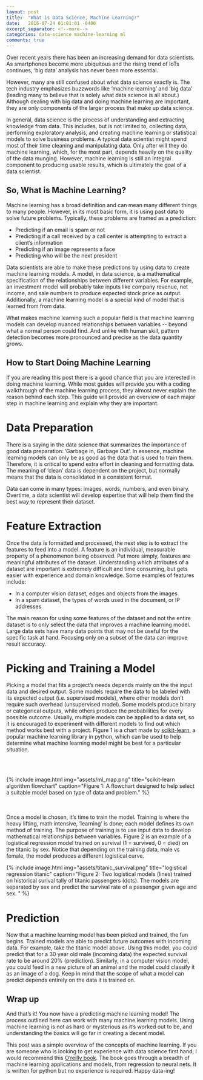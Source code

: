 ```yaml
---
layout: post
title:  "What is Data Science, Machine Learning?"
date:   2016-07-24 01:01:01 -0400
excerpt_separator: <!--more-->
categories: data-science machine-learning ml
comments: true
---
```


Over recent years there has been an increasing demand for data scientists. As smartphones become more ubiquitous and the rising trend of IoTs continues, ‘big data’ analysis has never been more essential.

However, many are still confused about what data science exactly is. The tech industry emphasizes buzzwords like ‘machine learning’ and ‘big data’ (leading many to believe that is solely what data science is all about.) Although dealing with big data and doing machine learning are important, they are only components of the larger process that make up data science.
<!--more-->

In general, data science is the process of understanding and extracting knowledge from data. This includes, but is not limited to, collecting data, performing exploratory analysis, and creating machine learning or statistical models to solve business problems. A typical data scientist might spend most of their time cleaning and manipulating data. Only after will they do machine learning, which, for the most part, depends heavily on the quality of the data munging. However, machine learning is still an integral component to producing usable results, which is ultimately the goal of a data scientist.

## So, What is Machine Learning?

Machine learning has a broad definition and can mean many different things to many people. However, in its most basic form, it is using past data to solve future problems. Typically, these problems are framed as a prediction:

- Predicting if an email is spam or not
- Predicting if a call received by a call center is attempting to extract a client’s information
- Predicting if an image represents a face
- Predicting who will be the next president

Data scientists are able to make these predictions by using data to create machine learning models. A model, in data science, is a mathematical specification of the relationships between different variables. For example, an investment model will probably take inputs like company revenue, net income, and sale numbers to produce expected stock price as output. Additionally, a machine learning model is a special kind of model that is learned from from data.

What makes machine learning such a popular field is that machine learning models can develop nuanced relationships between variables -- beyond what a normal person could find. And unlike with human skill, pattern detection becomes more pronounced and precise as the data quantity grows.

## How to Start Doing Machine Learning
If you are reading this post there is a good chance that you are interested in doing machine learning. While most guides will provide you with a coding walkthrough of the machine learning process, they almost never explain the reason behind each step. This guide will provide an overview of each major step in machine learning and explain why they are important.

# Data Preparation
There is a saying in the data science that summarizes the importance of good data preparation: ’Garbage in, Garbage Out’. In essence, machine learning models can only be as good as the data that is used to train them. Therefore, it is critical to spend extra effort in cleaning and formatting data. The meaning of ‘clean’ data is dependent on the project, but normally means that the data is consolidated in a consistent format.

Data can come in many types: images, words, numbers, and even binary. Overtime, a data scientist will develop expertise that will help them find the best way to represent their dataset.

# Feature Extraction
Once the data is formatted and processed, the next step is to extract the features to feed into a model. A feature is an individual, measurable property of a phenomenon being observed. Put more simply, features are meaningful attributes of the dataset. Understanding which attributes of a dataset are important is extremely difficult and time consuming, but gets easier with experience and domain knowledge. Some examples of features include:

- In a computer vision dataset, edges and objects from the images
- In a spam dataset, the types of words used in the document, or IP addresses

The main reason for using some features of the dataset and not the entire dataset is to only select the data that improves a machine learning model. Large data sets have many data points that may not be useful for the specific task at hand. Focusing only on a subset of the data can improve result accuracy.

# Picking and Training a Model
Picking a model that fits a project’s needs depends mainly on the the input data and desired output. Some models require the data to be labeled with its expected output (i.e. supervised models), where other models don’t require such overhead (unsupervised model). Some models produce binary or categorical outputs, while others produce the probabilities for every possible outcome. Usually, multiple models can be applied to a data set, so it is encouraged to experiment with different models to find out which method works best with a project. Figure 1 is a chart made by [scikit-learn](http://scikit-learn.org/stable/), a popular machine learning library in
python, which can be used to help determine what machine learning model might be best for a particular situation.

<br><br>

{% include image.html
            img="assets/ml_map.png"
            title="scikit-learn algorithm flowchart"
            caption="Figure 1: A flowchart designed to help select a suitable
            model based on type of data and problem."
             %}

<br><br>
Once a model is chosen, it’s time to train the model. Training is where the heavy lifting, math intensive, ’learning’ is done; each model defines its own method of training. The purpose of training is to use input data to develop mathematical relationships between variables. Figure 2 is an example of a logistical regression model trained on survival (1 = survived, 0 = died) on the titanic by sex. Notice that depending on the training data, male vs female, the model produces a different logistical curve.

{% include image.html
            img="assets/titanic_survival.png"
            title="logistical regression titanic"
            caption="Figure 2: Two logistical models (lines) trained on historical
            surival tally of titanic passengers (dots). The models are separated
            by sex and predict the survival rate of a passenger given age and sex. "
             %}


# Prediction
Now that a machine learning model has been picked and trained, the fun begins. Trained models are able to predict future outcomes with incoming data. For example, take the titanic model above. Using this model, you could predict that for a 30 year old male (incoming data) the expected survival rate to be around 20% (prediction). Similarly, in a computer vision model, you could feed in a new picture of an animal and the model could classify it as an image of a dog. Keep in mind that the scope of what a model can predict depends entirely on the data it is trained on.

## Wrap up
And that’s it! You now have a predicting machine learning model! The process outlined here can work with many machine learning models. Using machine learning is not as hard or mysterious as it’s worked out to be, and understanding the basics will go far in creating a decent model.

This post was a simple overview of the concepts of machine learning. If you are someone who is looking to get experience with data science first hand, I would recommend this [O’reilly book](http://shop.oreilly.com/product/0636920033400.do). The book goes through a breadth of machine learning applications and models, from regression to neural nets. It is written for python but no experience is required. Happy data-ing!
